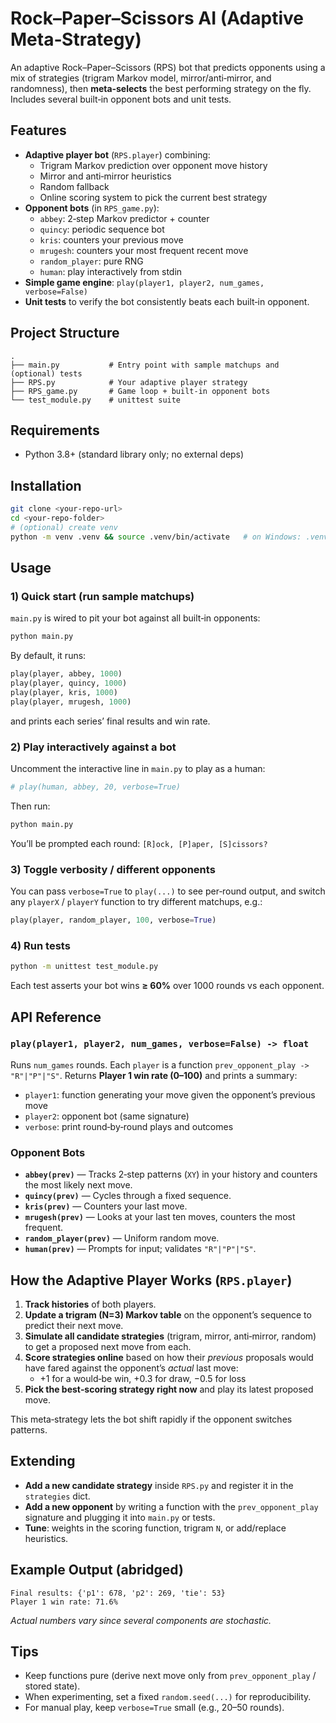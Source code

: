 # Rock–Paper–Scissors AI (Adaptive Meta‑Strategy)

An adaptive Rock–Paper–Scissors (RPS) bot that predicts opponents using a mix of strategies
(trigram Markov model, mirror/anti‑mirror, and randomness), then **meta‑selects**
the best performing strategy on the fly. Includes several built‑in opponent bots and unit tests.

## Features

- **Adaptive player bot** (`RPS.player`) combining:
  - Trigram Markov prediction over opponent move history
  - Mirror and anti‑mirror heuristics
  - Random fallback
  - Online scoring system to pick the current best strategy
- **Opponent bots** (in `RPS_game.py`):
  - `abbey`: 2‑step Markov predictor + counter
  - `quincy`: periodic sequence bot
  - `kris`: counters your previous move
  - `mrugesh`: counters your most frequent recent move
  - `random_player`: pure RNG
  - `human`: play interactively from stdin
- **Simple game engine**: `play(player1, player2, num_games, verbose=False)`
- **Unit tests** to verify the bot consistently beats each built‑in opponent.

## Project Structure

```
.
├── main.py           # Entry point with sample matchups and (optional) tests
├── RPS.py            # Your adaptive player strategy
├── RPS_game.py       # Game loop + built-in opponent bots
└── test_module.py    # unittest suite
```

## Requirements

- Python 3.8+ (standard library only; no external deps)

## Installation

```bash
git clone <your-repo-url>
cd <your-repo-folder>
# (optional) create venv
python -m venv .venv && source .venv/bin/activate   # on Windows: .venv\Scripts\activate
```

## Usage

### 1) Quick start (run sample matchups)
`main.py` is wired to pit your bot against all built‑in opponents:

```bash
python main.py
```

By default, it runs:
```py
play(player, abbey, 1000)
play(player, quincy, 1000)
play(player, kris, 1000)
play(player, mrugesh, 1000)
```
and prints each series’ final results and win rate.

### 2) Play interactively against a bot
Uncomment the interactive line in `main.py` to play as a human:

```py
# play(human, abbey, 20, verbose=True)
```
Then run:
```bash
python main.py
```
You’ll be prompted each round: `[R]ock, [P]aper, [S]cissors?`

### 3) Toggle verbosity / different opponents
You can pass `verbose=True` to `play(...)` to see per‑round output, and switch
any `playerX` / `playerY` function to try different matchups, e.g.:

```py
play(player, random_player, 100, verbose=True)
```

### 4) Run tests
```bash
python -m unittest test_module.py
```
Each test asserts your bot wins **≥ 60%** over 1000 rounds vs each opponent.

## API Reference

### `play(player1, player2, num_games, verbose=False) -> float`
Runs `num_games` rounds. Each `player` is a function `prev_opponent_play -> "R"|"P"|"S"`.
Returns **Player 1 win rate (0–100)** and prints a summary:

- `player1`: function generating your move given the opponent’s previous move
- `player2`: opponent bot (same signature)
- `verbose`: print round‑by‑round plays and outcomes

### Opponent Bots
- **`abbey(prev)`** — Tracks 2‑step patterns (`XY`) in your history and counters the most likely next move.
- **`quincy(prev)`** — Cycles through a fixed sequence.
- **`kris(prev)`** — Counters your last move.
- **`mrugesh(prev)`** — Looks at your last ten moves, counters the most frequent.
- **`random_player(prev)`** — Uniform random move.
- **`human(prev)`** — Prompts for input; validates `"R"|"P"|"S"`.

## How the Adaptive Player Works (`RPS.player`)

1. **Track histories** of both players.
2. **Update a trigram (N=3) Markov table** on the opponent’s sequence to predict their next move.
3. **Simulate all candidate strategies** (trigram, mirror, anti‑mirror, random) to get a proposed next move from each.
4. **Score strategies online** based on how their *previous* proposals would have fared against the opponent’s *actual* last move:
   - +1 for a would‑be win, +0.3 for draw, −0.5 for loss
5. **Pick the best‑scoring strategy right now** and play its latest proposed move.

This meta‑strategy lets the bot shift rapidly if the opponent switches patterns.

## Extending

- **Add a new candidate strategy** inside `RPS.py` and register it in the `strategies` dict.
- **Add a new opponent** by writing a function with the `prev_opponent_play` signature and plugging it into `main.py` or tests.
- **Tune**: weights in the scoring function, trigram `N`, or add/replace heuristics.

## Example Output (abridged)

```
Final results: {'p1': 678, 'p2': 269, 'tie': 53}
Player 1 win rate: 71.6%
```

_Actual numbers vary since several components are stochastic._

## Tips

- Keep functions pure (derive next move only from `prev_opponent_play` / stored state).
- When experimenting, set a fixed `random.seed(...)` for reproducibility.
- For manual play, keep `verbose=True` small (e.g., 20–50 rounds).
